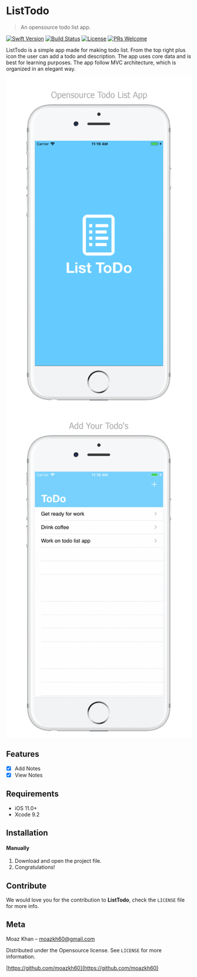 # ListTodo
> An opensource todo list app.

[![Swift Version][swift-image]][swift-url]
[![Build Status][travis-image]][travis-url]
[![License][license-image]][license-url]
[![PRs Welcome](https://img.shields.io/badge/PRs-welcome-brightgreen.svg?style=flat-square)](http://makeapullrequest.com)

ListTodo is a simple app made for making todo list. From the top right plus icon the user can add a todo and description. The app uses core data and is best for learning purposes. The app follow MVC architecture, which is organized in an elegant way.

![](./Screenshots/page1.png) ![](./Screenshots/page2.png)

## Features

- [x] Add Notes
- [x] View Notes

## Requirements

- iOS 11.0+
- Xcode 9.2

## Installation

#### Manually
1. Download and open the project file.  
2. Congratulations!  

## Contribute

We would love you for the contribution to **ListTodo**, check the ``LICENSE`` file for more info.

## Meta

Moaz Khan – moazkh60@gmail.com

Distributed under the Opensource license. See ``LICENSE`` for more information.

[https://github.com/moazkh60](https://github.com/moazkh60)

[swift-image]:https://img.shields.io/badge/swift-3.0-orange.svg
[swift-url]: https://swift.org/
[license-image]: https://img.shields.io/badge/License-MIT-blue.svg
[license-url]: LICENSE
[travis-image]: https://img.shields.io/travis/dbader/node-datadog-metrics/master.svg?style=flat-square
[travis-url]: https://travis-ci.org/dbader/node-datadog-metrics
[codebeat-image]: https://codebeat.co/badges/c19b47ea-2f9d-45df-8458-b2d952fe9dad
[codebeat-url]: https://codebeat.co/projects/github-com-vsouza-awesomeios-com
